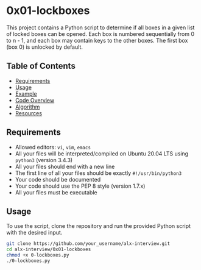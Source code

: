 # 0x01-lockboxes

This project contains a Python script to determine if all boxes in a given list of locked boxes can be opened. Each box is numbered sequentially from 0 to n - 1, and each box may contain keys to the other boxes. The first box (box 0) is unlocked by default.

## Table of Contents
- [Requirements](#requirements)
- [Usage](#usage)
- [Example](#example)
- [Code Overview](#code-overview)
- [Algorithm](#algorithm)
- [Resources](#resources)

## Requirements

- Allowed editors: `vi`, `vim`, `emacs`
- All your files will be interpreted/compiled on Ubuntu 20.04 LTS using `python3` (version 3.4.3)
- All your files should end with a new line
- The first line of all your files should be exactly `#!/usr/bin/python3`
- Your code should be documented
- Your code should use the PEP 8 style (version 1.7.x)
- All your files must be executable

## Usage

To use the script, clone the repository and run the provided Python script with the desired input.

```sh
git clone https://github.com/your_username/alx-interview.git
cd alx-interview/0x01-lockboxes
chmod +x 0-lockboxes.py
./0-lockboxes.py
